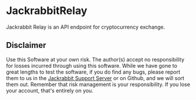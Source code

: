 # JackrabbitRelay
Jackrabbit Relay is an API endpoint for cryptocurrency exchange.

## Disclaimer

Use this Software at your own risk. The author(s) accept no responsibility for losses incurred through using this software. While we have gone to great lengths to test the software, if you do find any bugs, please report them to us in the [Jackrabbit Support Server](https://discord.gg/g93TpbV) or on Github, and we will sort them out. Remember that risk management is your responsibility. If you lose your account, that's entirely on you.
